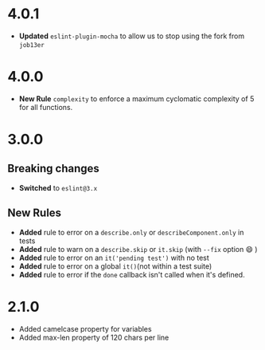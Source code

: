 # 4.0.1
 * **Updated** `eslint-plugin-mocha` to allow us to stop using the fork from `job13er`



# 4.0.0
 * **New Rule** `complexity` to enforce a maximum cyclomatic complexity of 5 for all functions.

# 3.0.0
## Breaking changes
 * **Switched** to `eslint@3.x`

## New Rules

 * **Added** rule to error on a `describe.only` or `describeComponent.only` in tests
 * **Added** rule to warn on a `describe.skip` or `it.skip` (with `--fix` option 😄 )
 * **Added** rule to error on an `it('pending test')` with no test
 * **Added** rule to error on a global `it()`(not within a test suite)
 * **Added** rule to error if the `done` callback isn't called when it's defined.

# 2.1.0
* Added camelcase property for variables
* Added max-len property of 120 chars per line

